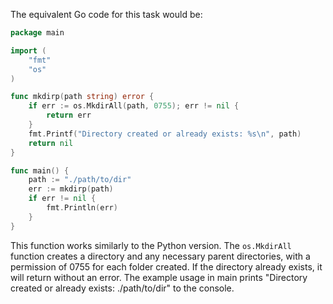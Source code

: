 The equivalent Go code for this task would be:

```go
package main

import (
	"fmt"
	"os"
)

func mkdirp(path string) error {
	if err := os.MkdirAll(path, 0755); err != nil {
		return err
	}
	fmt.Printf("Directory created or already exists: %s\n", path)
	return nil
}

func main() {
	path := "./path/to/dir"
	err := mkdirp(path)
	if err != nil {
		fmt.Println(err)
	}
}
```
This function works similarly to the Python version. The `os.MkdirAll` function creates a directory and any necessary parent directories, with a permission of 0755 for each folder created. If the directory already exists, it will return without an error.
The example usage in main prints "Directory created or already exists: ./path/to/dir" to the console.
